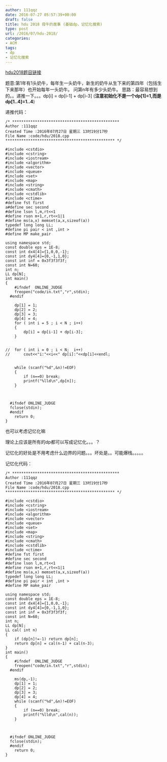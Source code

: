```yaml
---
author: 111qqz
date: 2016-07-27 05:57:39+00:00
draft: false
title: hdu 2018 母牛的故事 (基础dp，记忆化搜索)
type: post
url: /2016/07/hdu-2018/
categories:
- ACM
tags:
- dp
- 记忆化搜索
---
```


[hdu2018题目链接](http://acm.hdu.edu.cn/showproblem.php?pid=2018)

题意:第1年有1头奶牛，每年生一头奶牛，新生的奶牛从生下来的第四年（包括生下来那年）也开始每年一头奶牛。
问第n年有多少头奶牛。
思路：最容易想到的。。递推一下。。。dp[i] = dp[i-1] + dp[i-3] (**注意初始化不是一个dp[1]=1,而是dp[1..4]=1..4**)

递推代码：



    
    /* ***********************************************
    Author :111qqz
    Created Time :2016年07月27日 星期三 13时19分17秒
    File Name :code/hdu/2018.cpp
    ************************************************ */
    
    #include <cstdio>
    #include <cstring>
    #include <iostream>
    #include <algorithm>
    #include <vector>
    #include <queue>
    #include <set>
    #include <map>
    #include <string>
    #include <cmath>
    #include <cstdlib>
    #include <ctime>
    #define fst first
    a#define sec second
    #define lson l,m,rt<<1
    #define rson m+1,r,rt<<1|1
    #define ms(a,x) memset(a,x,sizeof(a))
    typedef long long LL;
    #define pi pair < int ,int >
    #define MP make_pair
    
    using namespace std;
    const double eps = 1E-8;
    const int dx4[4]={1,0,0,-1};
    const int dy4[4]={0,-1,1,0};
    const int inf = 0x3f3f3f3f;
    const int N=60;
    int n;
    LL dp[N];
    int main()
    {
    	#ifndef  ONLINE_JUDGE 
    	freopen("code/in.txt","r",stdin);
      #endif
    
    	dp[1] = 1;
    	dp[2] = 2;
    	dp[3] = 3;
    	dp[4] = 4;
    	for ( int i = 5 ; i < N ; i++)
    	{
    	    dp[i] = dp[i-1] + dp[i-3];
    	}
    	
    
    //	for ( int i = 0 ; i < N;  i++)
    //	    cout<<"i:"<<i<<" dp[i]:"<<dp[i]<<endl;
    
        
    	while (scanf("%d",&n)!=EOF)
    	{
    	    if (n==0) break;
    	    printf("%lld\n",dp[n]);
    	}
    
    
    
      #ifndef ONLINE_JUDGE  
      fclose(stdin);
      #endif
        return 0;
    }
    


也可以考虑记忆化嘛

理论上应该是所有的dp都可以写成记忆化。。。？

记忆化的好处是不用考虑什么边界的问题。。。坏处是。。可能爆栈。。。。。



记忆化代码：

 

    
    /* ***********************************************
    Author :111qqz
    Created Time :2016年07月27日 星期三 13时19分17秒
    File Name :code/hdu/2018.cpp
    ************************************************ */
    
    #include <cstdio>
    #include <cstring>
    #include <iostream>
    #include <algorithm>
    #include <vector>
    #include <queue>
    #include <set>
    #include <map>
    #include <string>
    #include <cmath>
    #include <cstdlib>
    #include <ctime>
    #define fst first
    #define sec second
    #define lson l,m,rt<<1
    #define rson m+1,r,rt<<1|1
    #define ms(a,x) memset(a,x,sizeof(a))
    typedef long long LL;
    #define pi pair < int ,int >
    #define MP make_pair
    
    using namespace std;
    const double eps = 1E-8;
    const int dx4[4]={1,0,0,-1};
    const int dy4[4]={0,-1,1,0};
    const int inf = 0x3f3f3f3f;
    const int N=60;
    int n;
    LL dp[N];
    LL cal( int n)
    {
        if (dp[n]!=-1) return dp[n];
        return dp[n] = cal(n-1) + cal(n-3);
    }
    int main()
    {
    	#ifndef  ONLINE_JUDGE 
    	freopen("code/in.txt","r",stdin);
      #endif
    
    	ms(dp,-1);
    	dp[1] = 1;
    	dp[2] = 2;
    	dp[3] = 3;
    	dp[4] = 4;
    	while (scanf("%d",&n)!=EOF)
    	{
    	    if (n==0) break;
    	    printf("%lld\n",cal(n));
    	}
    
    
    
      #ifndef ONLINE_JUDGE  
      fclose(stdin);
      #endif
        return 0;
    }
    





